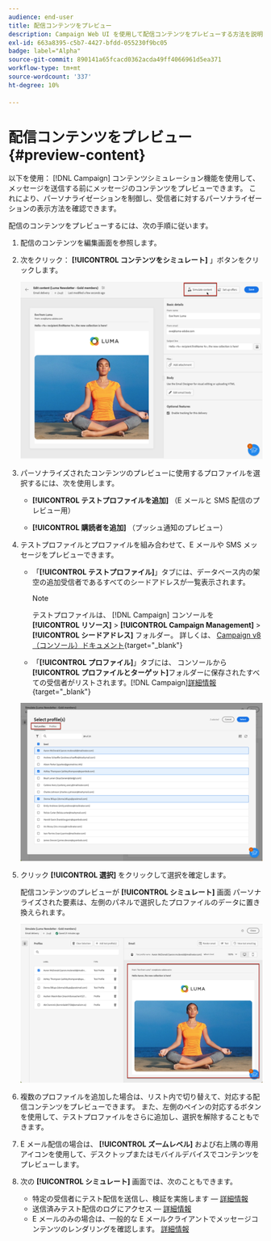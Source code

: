 ```yaml
---
audience: end-user
title: 配信コンテンツをプレビュー
description: Campaign Web UI を使用して配信コンテンツをプレビューする方法を説明します
exl-id: 663a8395-c5b7-4427-bfdd-055230f9bc05
badge: label="Alpha"
source-git-commit: 890141a65fcacd0362acda49ff4066961d5ea371
workflow-type: tm+mt
source-wordcount: '337'
ht-degree: 10%

---
```



# 配信コンテンツをプレビュー {#preview-content}

以下を使用： [!DNL Campaign] コンテンツシミュレーション機能を使用して、メッセージを送信する前にメッセージのコンテンツをプレビューできます。 これにより、パーソナライゼーションを制御し、受信者に対するパーソナライゼーションの表示方法を確認できます。

配信のコンテンツをプレビューするには、次の手順に従います。

1. 配信のコンテンツを編集画面を参照します。

   <!--email [Edit content](../content/edit-content.md) screen or to the [Email Designer](../content/get-started-email-designer.md).-->

1. 次をクリック： **[!UICONTROL コンテンツをシミュレート]** 」ボタンをクリックします。

   ![](assets/simulate-button.png)

1. パーソナライズされたコンテンツのプレビューに使用するプロファイルを選択するには、次を使用します。

   * **[!UICONTROL テストプロファイルを追加]** （E メールと SMS 配信のプレビュー用）

   * **[!UICONTROL 購読者を追加]** （プッシュ通知のプレビュー）

1. テストプロファイルとプロファイルを組み合わせて、E メールや SMS メッセージをプレビューできます。

   * 「**[!UICONTROL テストプロファイル]**」タブには、データベース内の架空の追加受信者であるすべてのシードアドレスが一覧表示されます。

     >[!NOTE]
     >
     >テストプロファイルは、 [!DNL Campaign] コンソールを **[!UICONTROL リソース]** > **[!UICONTROL Campaign Management]** > **[!UICONTROL シードアドレス]** フォルダー。 詳しくは、 [Campaign v8（コンソール）ドキュメント](https://experienceleague.adobe.com/docs/campaign/campaign-v8/audience/add-profiles/test-profiles.html){target="_blank"}

   * 「**[!UICONTROL プロファイル]**」タブには、 コンソールから&#x200B;**[!UICONTROL プロファイルとターゲット]**&#x200B;フォルダーに保存されたすべての受信者がリストされます。[!DNL Campaign][詳細情報](https://experienceleague.adobe.com/docs/campaign/campaign-v8/audience/view-profiles.html){target="_blank"}

   ![](assets/simulate-select-profiles.png)

1. クリック **[!UICONTROL 選択]** をクリックして選択を確定します。

   配信コンテンツのプレビューが **[!UICONTROL シミュレート]** 画面 パーソナライズされた要素は、左側のパネルで選択したプロファイルのデータに置き換えられます。

   ![](assets/simulate-preview.png)

1. 複数のプロファイルを追加した場合は、リスト内で切り替えて、対応する配信コンテンツをプレビューできます。 また、左側のペインの対応するボタンを使用して、テストプロファイルをさらに追加し、選択を解除することもできます。

1. E メール配信の場合は、 **[!UICONTROL ズームレベル]** および右上隅の専用アイコンを使用して、デスクトップまたはモバイルデバイスでコンテンツをプレビューします。

1. 次の **[!UICONTROL シミュレート]** 画面では、次のこともできます。
   * 特定の受信者にテスト配信を送信し、検証を実施します — [詳細情報](proofs.md)
   * 送信済みテスト配信のログにアクセス — [詳細情報](proofs.md#access-proofs)
   * E メールのみの場合は、一般的な E メールクライアントでメッセージコンテンツのレンダリングを確認します。 [詳細情報](email-rendering.md)




